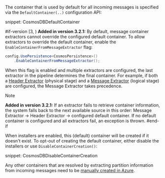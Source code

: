 The container that is used by default for all incoming messages is specified via the `DefaultContainer(..)` configuration API:

snippet: CosmosDBDefaultContainer

#if-version [3, )
**Added in version 3.2.1:** By default, message container extractors cannot override the configured default container. To allow extractors to override the default container, enable the `EnableContainerFromMessageExtractor` flag:

```csharp
config.UsePersistence<CosmosPersistence>()
    .EnableContainerFromMessageExtractor();
```

When this flag is enabled and multiple extractors are configured, the last extractor in the pipeline determines the final container. For example, if both a [Header Extractor](/persistence/cosmosdb/transactions.md#specifying-the-container-to-use-for-the-transaction-using-message-header-values) (physical stage) and a [Message Extractor](/persistence/cosmosdb/transactions.md#specifying-the-container-to-use-for-the-transaction-using-the-message-contents) (logical stage) are configured, the Message Extractor takes precedence.

> [!NOTE]
> **Added in version 3.2.1:** If an extractor fails to retrieve container information, the system falls back to the next available source in this order: Message Extractor → Header Extractor → configured default container. If no default container is configured and all extractors fail, an exception is thrown.
#end-if

When installers are enabled, this (default) container will be created if it doesn't exist. To opt-out of creating the default container, either disable the installers or use `DisableContainerCreation()`:

snippet: CosmosDBDisableContainerCreation

Any other containers that are resolved by extracting partition information from incoming messages need to be [manually created in Azure](https://learn.microsoft.com/en-us/azure/cosmos-db/nosql/how-to-create-container).

